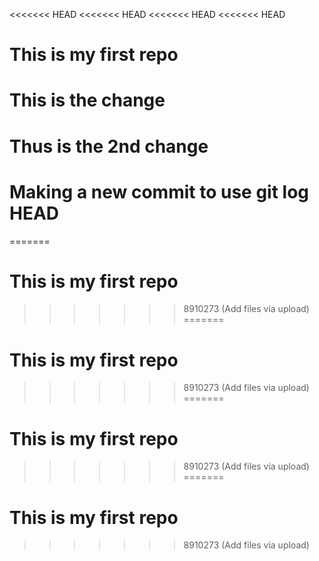 <<<<<<< HEAD
<<<<<<< HEAD
<<<<<<< HEAD
<<<<<<< HEAD
# This is my first repo

# This is the change

# Thus is the 2nd change

# Making a new commit to use git log HEAD
=======
# This is my first repo
>>>>>>> 8910273 (Add files via upload)
=======
# This is my first repo
>>>>>>> 8910273 (Add files via upload)
=======
# This is my first repo
>>>>>>> 8910273 (Add files via upload)
=======
# This is my first repo
>>>>>>> 8910273 (Add files via upload)
